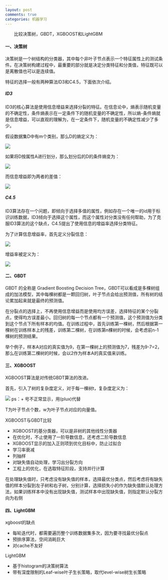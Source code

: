 ```yaml
---
layout: post
comments: true
categories: 机器学习
---
```

&emsp;&emsp;比较决策树，GBDT，XGBOOST和LightGBM

#### 一、决策树
决策树是一个树结构的分类器，其中每个非叶子节点表示一个特征属性上的测试条件。在决策树构建过程中，最重要的部分就是决定分类特征和分类值，特征既可以是离散值也可以是连续值。

特征的选择一般有两种算法ID3和C4.5，下面依次介绍。
##### ID3
ID3的核心算法是使用信息增益来选择分裂的特征。在信息论中，熵表示随机变量的不确定性，条件熵表示在一定条件下的随机变量的不确定性，所以熵-条件熵就是信息增益，可以直观的理解为，在一定条件下，随机变量的不确定性减少了多少。

假设数据集D中有m个类别，那么D的熵定义为：

<img src="http://chart.googleapis.com/chart?cht=tx&chl=info(D)=-\sum_{i=1}^{m}p_{i}log_{2}(p_{i})">

如果将D按属性A进行划分，那么划分后的D的条件熵变为：

<img src="http://chart.googleapis.com/chart?cht=tx&chl=info_{A}(D)=\sum_{v}^{j=1}\frac{|D_{j}|}{|D|}info(D_{j})">

而信息增益即为两者的差值：

<img src="http://chart.googleapis.com/chart?cht=tx&chl=gain(A)=info(D)-info_{A}(D)">

##### C4.5
ID3算法存在一个问题，即倾向于选择多值的属性，例如存在一个唯一的id用于标识训练数据，ID3倾向于选择这个属性，而这个属性对分类没有任何帮助，为了克服ID3算法的这个缺点，C4.5提出了使用信息的增益率选择分类特征。

为了计算信息增益率，首先定义分裂信息：

<img src="http://chart.googleapis.com/chart?cht=tx&chl=SplitInfo_{A}(D)=-\sum_{v}^{j=1}\frac{|D_{j}|}{|D|}log_{2}\frac{|D_{j}|}{|D|}">

增益率被定义为：

<img src="http://chart.googleapis.com/chart?cht=tx&chl=GrainRatio(A)=\frac{gain(A)}{SplitInfo(A)}">

#### 二、GBDT
GBDT 的全称是 Gradient Boosting Decision Tree，GBDT可以看成是多棵树组成的加法模型，其中每棵树都是一颗回归树，叶子节点会给出预测值，所有树的结论累加起来就是最终的预测值。

在分裂点的选择上，不再使用信息增益而是使用均方误差，选择特征的某个分裂点，使得均方误差最小。回归树的每一个节点都有一个预测值，这个预测值为分类到这个节点下所有样本的均值。在训练过程中，首先训练第一棵树，然后根据第一棵树在训练样本上的残差，训练第二棵树，在训练第n棵树的时候，会考虑前n-1棵树的预测结果。

举个例子，样本A对应的真实值为9，在第一棵树上的预测值为7，残差为9-7=2，那么在训练第二棵树的时候，会以2作为样本A的真实值来训练。

#### 三、XGBOOST
XGBOOST算法是对传统GBDT算法的改进。

首先，引入了树的复杂度定义，对于每一棵树t，复杂度定义为：

<img src="http://chart.googleapis.com/chart?cht=tx&chl=\Omega (f_{t})=\gamma T(plus)\frac{1}{2}\lambda \sum_{j=1}^{T}\omega_{j}^{2}"> ps：+ 号不正常显示，用(plux)代替

T为叶子节点个数，w为叶子节点对应的向量值。

XGBOOST与GBDT比较
* XGBOOST的基分类器，可以是非树的其他线性分类器
* 在优化时，不止使用了一阶导数信息，还考虑二阶导数信息
* XGBOOST显示的加入正则项到优化目标中，防止过拟合
* 学习率衰减
* 列抽样
* 对缺失值自动处理，学习出分裂方向
* 工程上的优化，在选取特征阶段，支持并行计算

在处理缺失值时，只考虑没有缺失值的样本，选择最优分类点，然后考虑将有缺失值的样本分裂到左子树和右子树，分别计算，选择损失小的作为缺失值默认处理方法，如果训练样本中没有出现缺失值，测试样本中出现缺失值，则指定默认分裂方向为右侧

#### 四、LightGBM
xgboost的缺点

* 每轮迭代时，都需要遍历整个训练数据集多次，因为要寻找最优分裂点
* 预排序算法，空间消耗巨大
* 对cache不友好

LightGBM

* 基于histogram的决策树算法
* 带有深度限制的Leaf-wise叶子生长策略，取代level-wise树生长策略
